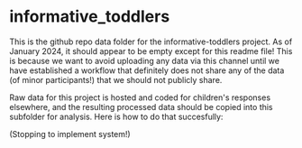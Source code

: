 # informative_toddlers

This is the github repo data folder for the informative-toddlers project.  As of January 2024, it should appear to be empty except for this readme file! This is because we want
to avoid uploading any data via this channel until we have established a workflow that definitely does not share any of the data (of minor participants!) that we should
not publicly share. 

Raw data for this project is hosted and coded for children's responses elsewhere, and the resulting processed data should be copied into this
subfolder for analysis.  Here is how to do that succesfully:

(Stopping to implement system!)